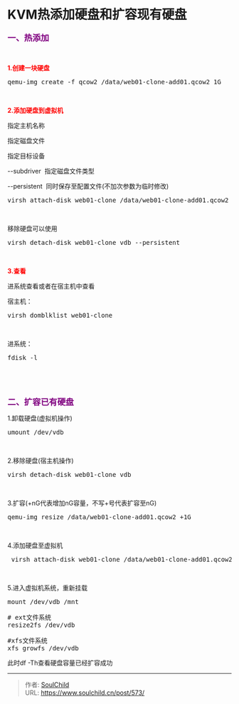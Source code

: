 # KVM热添加硬盘和扩容现有硬盘

<!--more-->
<span style="color: #800080; font-size: 14pt;"><strong>一、热添加</strong></span>

&nbsp;

<span style="color: #ff0000;"><strong>1.创建一块硬盘</strong></span>
<pre>qemu-img create -f qcow2 /data/web01-clone-add01.qcow2 1G</pre>
&nbsp;

<span style="color: #ff0000;"><strong>2.添加硬盘到虚拟机</strong></span>

指定主机名称

指定磁盘文件

指定目标设备

--subdriver  指定磁盘文件类型

--persistent  同时保存至配置文件(不加次参数为临时修改)
<pre>virsh attach-disk web01-clone /data/web01-clone-add01.qcow2 vdb --subdriver=qcow2 --persistent</pre>
&nbsp;

移除硬盘可以使用
<pre>virsh detach-disk web01-clone vdb --persistent</pre>
&nbsp;

<strong><span style="color: #ff0000;">3.查看</span></strong>

进系统查看或者在宿主机中查看

宿主机：
<pre>virsh domblklist web01-clone</pre>
&nbsp;

进系统：
<pre>fdisk -l</pre>
&nbsp;

&nbsp;

<span style="font-size: 14pt;"><strong><span style="color: #800080;">二、扩容已有硬盘</span></strong></span>

1.卸载硬盘(虚拟机操作)
<pre>umount /dev/vdb</pre>
&nbsp;

2.移除硬盘(宿主机操作)
<pre>virsh detach-disk web01-clone vdb</pre>
&nbsp;

3.扩容(+nG代表增加nG容量，不写+号代表扩容至nG)
<pre>qemu-img resize /data/web01-clone-add01.qcow2 +1G</pre>
&nbsp;

4.添加硬盘至虚拟机
<pre> virsh attach-disk web01-clone /data/web01-clone-add01.qcow2 vdb --subdriver qcow2</pre>
&nbsp;

5.进入虚拟机系统，重新挂载
<pre>mount /dev/vdb /mnt

# ext文件系统
resize2fs /dev/vdb

#xfs文件系统
xfs_growfs /dev/vdb</pre>
此时df -Th查看硬盘容量已经扩容成功


---

> 作者: [SoulChild](https://www.soulchild.cn)  
> URL: https://www.soulchild.cn/post/573/  

